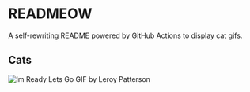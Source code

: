 # READMEOW

A self-rewriting README powered by GitHub Actions to display cat gifs.

## Cats

![Im Ready Lets Go GIF by Leroy Patterson](https://media1.giphy.com/media/CjmvTCZf2U3p09Cn0h/200.gif?cid=9acd02da9r1ate1qbo09tanj8fvzgxfcupbxc9zheztbw6bc&ep=v1_gifs_search&rid=200.gif&ct=g)
